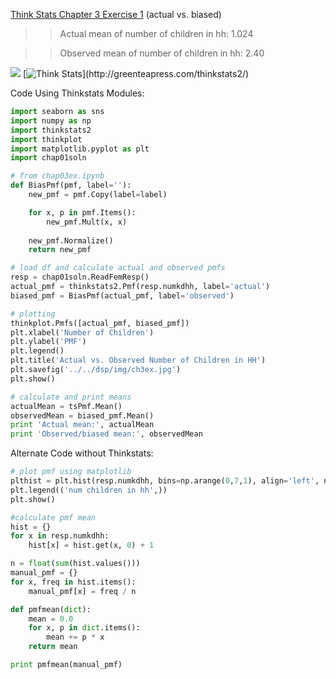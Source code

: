 [Think Stats Chapter 3 Exercise 1](http://greenteapress.com/thinkstats2/html/thinkstats2004.html#toc31) (actual vs. biased)

>> Actual mean of number of children in hh: 1.024

>> Observed mean of number of children in hh: 2.40

<img src="dsp/img/ch3ex.jpg"/>
[<img src="img/think_stats.jpg" title="Think Stats"/>](http://greenteapress.com/thinkstats2/)

Code Using Thinkstats Modules: 
```python
import seaborn as sns
import numpy as np
import thinkstats2
import thinkplot
import matplotlib.pyplot as plt 
import chap01soln

# from chap03ex.ipynb
def BiasPmf(pmf, label=''): 
    new_pmf = pmf.Copy(label=label)

    for x, p in pmf.Items():
        new_pmf.Mult(x, x)
        
    new_pmf.Normalize()
    return new_pmf

# load df and calculate actual and observed pmfs
resp = chap01soln.ReadFemResp()
actual_pmf = thinkstats2.Pmf(resp.numkdhh, label='actual')
biased_pmf = BiasPmf(actual_pmf, label='observed')

# plotting
thinkplot.Pmfs([actual_pmf, biased_pmf]) 
plt.xlabel('Number of Children')
plt.ylabel('PMF')
plt.legend()
plt.title('Actual vs. Observed Number of Children in HH')
plt.savefig('../../dsp/img/ch3ex.jpg')
plt.show()

# calculate and print means
actualMean = tsPmf.Mean() 
observedMean = biased_pmf.Mean()
print 'Actual mean:', actualMean
print 'Observed/biased mean:', observedMean
```

Alternate Code without Thinkstats:
```python
# plot pmf using matplotlib
plthist = plt.hist(resp.numkdhh, bins=np.arange(0,7,1), align='left', normed = True) 
plt.legend(('num children in hh',))
plt.show()

#calculate pmf mean 
hist = {}
for x in resp.numkdhh:
    hist[x] = hist.get(x, 0) + 1

n = float(sum(hist.values()))
manual_pmf = {}
for x, freq in hist.items():
    manual_pmf[x] = freq / n 

def pmfmean(dict):
    mean = 0.0
    for x, p in dict.items():
        mean += p * x
    return mean

print pmfmean(manual_pmf)
```